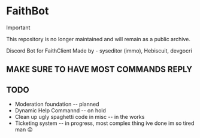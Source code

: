 # FaithBot
> [!IMPORTANT]
> This repository is no longer maintained and will remain as a public archive.

Discord Bot for FaithClient
Made by - syseditor (immo), Hebiscuit, devgocri

## MAKE SURE TO HAVE MOST COMMANDS REPLY
## TODO
- Moderation foundation -- planned
- Dynamic Help Commannd -- on hold
- Clean up ugly spaghetti code in misc -- in the works
- Ticketing system -- in progress, most complex thing ive done im so tired man 😔
